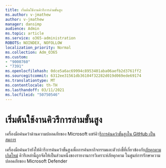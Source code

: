 ```yaml
---
title: เริ่มต้นใช้งานคิวรีการล่ามขั้นสูง
ms.author: v-jmathew
author: v-jmathew
manager: dansimp
audience: Admin
ms.topic: article
ms.service: o365-administration
ROBOTS: NOINDEX, NOFOLLOW
localization_priority: Normal
ms.collection: Adm_O365
ms.custom:
- "9000760"
- "7391"
ms.openlocfilehash: 0dce5a6ac69994c8953401aba06aefb2d3761ff2
ms.sourcegitcommit: 6312ee31561db36104f32282d019d069ede69174
ms.translationtype: MT
ms.contentlocale: th-TH
ms.lasthandoff: 03/11/2021
ms.locfileid: "50750546"
---
```

# <a name="get-started-with-advanced-hunting-queries"></a>เริ่มต้นใช้งานคิวรีการล่ามขั้นสูง

เครื่องมือค้นคว้าด้านความปลอดภัยของ Microsoft แชร์คิว[รีการค้นคว้าขั้นสูงใน GitHub เป็นสมการ](https://go.microsoft.com/fwlink/?linkid=2144624)

เครื่องมือค้นคว้ายังให้คิวรีการค้นคว้าขั้นสูงเพื่อการค้นหากิจกรรมและตัวบ่งชี้ที่เกี่ยวข้องกับ[ภัยคุกคามเกิดใหม่](https://go.microsoft.com/fwlink/?linkid=2145808) คิวรีเหล่านี้ถูกจัดให้เป็นส่วนหนึ่งของรายงานการวิเคราะห์ภัยคุกคาม ในศูนย์การรักษาความปลอดภัยของ Microsoft Defender
